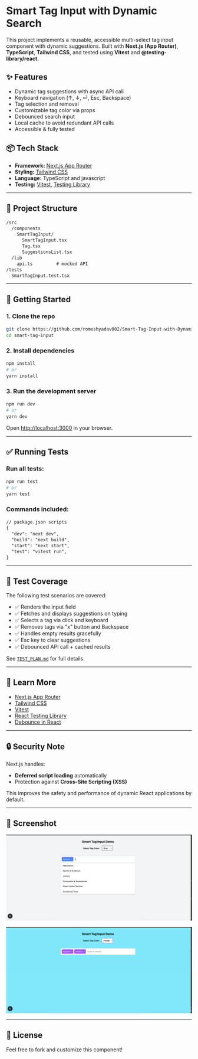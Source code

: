 # Smart Tag Input with Dynamic Search

This project implements a reusable, accessible multi-select tag input component with dynamic suggestions. Built with **Next.js (App Router)**, **TypeScript**, **Tailwind CSS**, and tested using **Vitest** and **@testing-library/react**.

## ✨ Features

- Dynamic tag suggestions with async API call
- Keyboard navigation (↑, ↓, ⏎, Esc, Backspace)
- Tag selection and removal
- Customizable tag color via props
- Debounced search input
- Local cache to avoid redundant API calls
- Accessible & fully tested

## 📦 Tech Stack

- **Framework:** [Next.js App Router](https://nextjs.org/docs/app/building-your-application/routing)
- **Styling:** [Tailwind CSS](https://tailwindcss.com/)
- **Language:** TypeScript and javascript
- **Testing:** [Vitest](https://vitest.dev/), [Testing Library](https://testing-library.com/docs/react-testing-library/intro/)

---

## 📁 Project Structure

```
/src
  /components
    SmartTagInput/
      SmartTagInput.tsx
      Tag.tsx
      SuggestionsList.tsx
  /lib
    api.ts         # mocked API
/tests
  SmartTagInput.test.tsx
```

---

## 🚀 Getting Started

### 1. Clone the repo

```bash
git clone https://github.com/romeshyadav002/Smart-Tag-Input-with-Dynamic-Search.git
cd smart-tag-input
```

### 2. Install dependencies

```bash
npm install
# or
yarn install
```

### 3. Run the development server

```bash
npm run dev
# or
yarn dev
```

Open [http://localhost:3000](http://localhost:3000) in your browser.

---

## ✅ Running Tests

### Run all tests:

```bash
npm run test
# or
yarn test
```

### Commands included:

```jsonc
// package.json scripts
{
  "dev": "next dev",
  "build": "next build",
  "start": "next start",
  "test": "vitest run",
}
```

---

## 🧪 Test Coverage

The following test scenarios are covered:

- ✅ Renders the input field
- ✅ Fetches and displays suggestions on typing
- ✅ Selects a tag via click and keyboard
- ✅ Removes tags via "x" button and Backspace
- ✅ Handles empty results gracefully
- ✅ Esc key to clear suggestions
- ✅ Debounced API call + cached results

See [`TEST_PLAN.md`](./TEST_PLAN.md) for full details.

---

## 📘 Learn More

- [Next.js App Router](https://nextjs.org/docs/app)
- [Tailwind CSS](https://tailwindcss.com/docs)
- [Vitest](https://vitest.dev/)
- [React Testing Library](https://testing-library.com/docs/react-testing-library/intro/)
- [Debounce in React](https://usehooks.com/useDebounce/)

---

## 🔒 Security Note

Next.js handles:
- **Deferred script loading** automatically
- Protection against **Cross-Site Scripting (XSS)**

This improves the safety and performance of dynamic React applications by default.

---

## 📸 Screenshot

![Smart Tag Input UI](./public/screenshot.png)

![Smart Tag Input UI with styling](./screenshot2.png)


---

## 📄 License

Feel free to fork and customize this component!